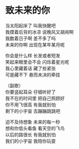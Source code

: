 致未来的你
===

当太阳起床了 叫我快醒吧  
我摸着后背的冰凉 说晚风又胡闹啊  
我数着日子啊 差不多了吗  
未来的你啊 出现在某年某月呢 

   

你会是什么样 长发或者短发  
笑起来眼里会不会 闪烁着星光呢  
我心里藏着话 藏了些紧张  
可是藏不下 悬而未决的牵挂  

  

（副歌）  
你要竖起耳朵 仔细听好了  
我不在的时间里 把自己照顾好  
你不用飞很高 有我就别怕  
剩下的小宇宙 去蹦蹦跳跳吧  

  

迫不及待想象 未来的每一秒  
想和你低头看鱼 看天空的飞鸟  
以后的路很长 有我就别怕  
我们的小宇宙 我陪你玩耍  





